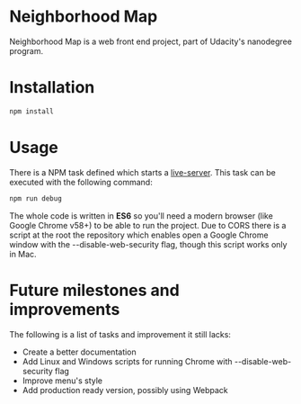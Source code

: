 # Neighborhood Map


Neighborhood Map is a web front end project, part of Udacity's nanodegree program. 

# Installation

```javascript
npm install
```

# Usage

There is a NPM task defined which starts a [live-server](https://github.com/tapio/live-server).
This task can be executed with the following command:
```javascript
npm run debug
```
The whole code is written in **ES6** so you'll need a modern browser (like Google Chrome v58+) to be able to run the project. Due to CORS there is a script at the root the repository which enables open a Google Chrome window with the --disable-web-security flag, though this script works only in Mac.

# Future milestones and improvements
The following is a list of tasks and improvement it still lacks:

- Create a better documentation
- Add Linux and Windows scripts for running Chrome with --disable-web-security flag
- Improve menu's style
- Add production ready version, possibly using Webpack